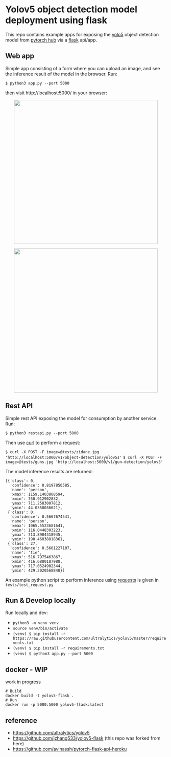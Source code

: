 # Yolov5 object detection model deployment using flask
This repo contains example apps for exposing the [yolo5](https://github.com/ultralytics/yolov5) object detection model from [pytorch hub](https://pytorch.org/hub/ultralytics_yolov5/) via a [flask](https://flask.palletsprojects.com/en/1.1.x/) api/app.

## Web app
Simple app consisting of a form where you can upload an image, and see the inference result of the model in the browser. Run:

`$ python3 app.py --port 5000`

then visit http://localhost:5000/ in your browser:

<p align="center">
<img src="https://github.com/robmarkcole/yolov5-flask/blob/master/docs/app_form.jpg" width="450">
</p>

<p align="center">
<img src="https://github.com/robmarkcole/yolov5-flask/blob/master/docs/app_result.jpg" width="450">
</p>

## Rest API
Simple rest API exposing the model for consumption by another service. Run:

`$ python3 restapi.py --port 5000`

Then use [curl](https://curl.se/) to perform a request:

`$ curl -X POST -F image=@tests/zidane.jpg 'http://localhost:5000/v1/object-detection/yolov5s'`
`$ curl -X POST -F image=@tests/guns.jpg 'http://localhost:5000/v1/gun-detection/yolov5'`

The model inference results are returned:

```
[{'class': 0,
  'confidence': 0.8197850585,
  'name': 'person',
  'xmax': 1159.1403808594,
  'xmin': 750.912902832,
  'ymax': 711.2583007812,
  'ymin': 44.0350036621},
 {'class': 0,
  'confidence': 0.5667674541,
  'name': 'person',
  'xmax': 1065.5523681641,
  'xmin': 116.0448303223,
  'ymax': 713.8904418945,
  'ymin': 198.4603881836},
 {'class': 27,
  'confidence': 0.5661227107,
  'name': 'tie',
  'xmax': 516.7975463867,
  'xmin': 416.6880187988,
  'ymax': 717.0524902344,
  'ymin': 429.2020568848}]
```

An example python script to perform inference using [requests](https://docs.python-requests.org/en/master/) is given in `tests/test_request.py`

## Run & Develop locally
Run locally and dev:
* `python3 -m venv venv`
* `source venv/bin/activate`
* `(venv) $ pip install -r https://raw.githubusercontent.com/ultralytics/yolov5/master/requirements.txt`
* `(venv) $ pip install -r requirements.txt`
* `(venv) $ python3 app.py --port 5000`

## docker - WIP
work in progress
```
# Build
docker build -t yolov5-flask .
# Run
docker run -p 5000:5000 yolov5-flask:latest
```

## reference
- https://github.com/ultralytics/yolov5
- https://github.com/jzhang533/yolov5-flask (this repo was forked from here)
- https://github.com/avinassh/pytorch-flask-api-heroku
